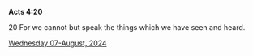 **Acts 4:20**

20 For we cannot but speak the things which we have seen and heard.

[Wednesday 07-August, 2024](https://getbible.net/kjv/Acts/4/20)

